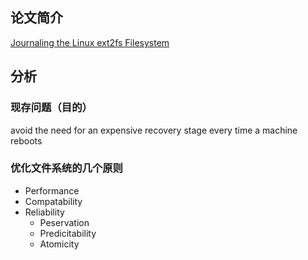 ## 论文简介

[ Journaling the Linux ext2fs Filesystem](https://pdos.csail.mit.edu/6.828/2021/readings/journal-design.pdf)

## 分析

### 现存问题（目的）
avoid the need for an expensive recovery stage every time a machine reboots

### 优化文件系统的几个原则
* Performance
* Compatability
* Reliability
  * Peservation
  * Predicitability
  * Atomicity 
